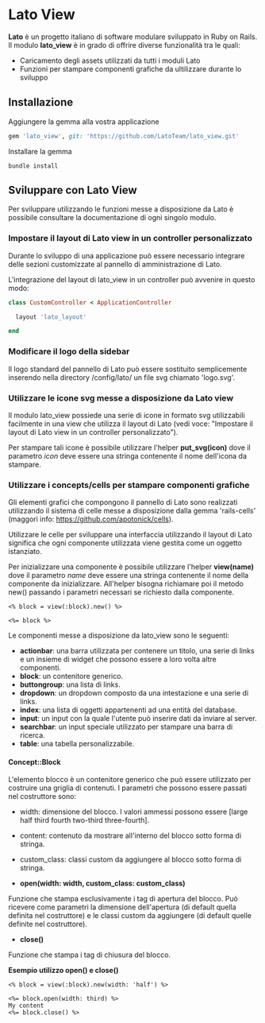 # Lato View

**Lato** è un progetto italiano di software modulare sviluppato in Ruby on Rails.
Il modulo **lato_view** è in grado di offrire diverse funzionalità tra le quali:

* Caricamento degli assets utilizzati da tutti i moduli Lato
* Funzioni per stampare componenti grafiche da ultilizzare durante lo sviluppo

## Installazione

Aggiungere la gemma alla vostra applicazione

```ruby
gem 'lato_view', git: 'https://github.com/LatoTeam/lato_view.git'
```
Installare la gemma

```console
bundle install
```

## Sviluppare con Lato View

Per sviluppare utilizzando le funzioni messe a disposizione da Lato è possibile consultare la documentazione di ogni singolo modulo.

### Impostare il layout di Lato view in un controller personalizzato

Durante lo sviluppo di una applicazione può essere necessario integrare delle sezioni customizzate al pannello di amministrazione di Lato.

L'integrazione del layout di lato_view in un controller può avvenire in questo modo:

```ruby
class CustomController < ApplicationController

  layout 'lato_layout'

end
```

### Modificare il logo della sidebar

Il logo standard del pannello di Lato può essere sostituito semplicemente inserendo nella directory /config/lato/ un file svg chiamato 'logo.svg'.

### Utilizzare le icone svg messe a disposizione da Lato view

Il modulo lato_view possiede una serie di icone in formato svg utilizzabili facilmente in una view che utilizza il layout di Lato (vedi voce: "Impostare il layout di Lato view in un controller personalizzato").

Per stampare tali icone è possibile utilizzare l'helper **put_svg(icon)** dove il parametro *icon* deve essere una stringa contenente il nome dell'icona da stampare.

### Utilizzare i concepts/cells per stampare componenti grafiche

Gli elementi grafici che compongono il pannello di Lato sono realizzati utilizzando il sistema di celle messe a disposizione dalla gemma 'rails-cells' (maggori info: https://github.com/apotonick/cells).

Utilizzare le celle per sviluppare una interfaccia utilizzando il layout di Lato significa che ogni componente utilizzata viene gestita come un oggetto istanziato.

Per inizializzare una componente è possibile utilizzare l'helper **view(name)** dove il parametro *name* deve essere una stringa contenente il nome della componente da inizializzare. All'helper bisogna richiamare poi il metodo new() passando i parametri necessari se richiesto dalla componente.

```erb
<% block = view(:block).new() %>

<%= block %>
```

Le componenti messe a disposizione da lato_view sono le seguenti:

* **actionbar**: una barra utilizzata per contenere un titolo, una serie di links e un insieme di widget che possono essere a loro volta altre componenti.
* **block**: un contenitore generico.
* **buttongroup**: una lista di links.
* **dropdown**: un dropdown composto da una intestazione e una serie di links.
* **index**: una lista di oggetti appartenenti ad una entità del database.
* **input**: un input con la quale l'utente può inserire dati da inviare al server.
* **searchbar**: un input speciale utilizzato per stampare una barra di ricerca.
* **table**: una tabella personalizzabile.

#### Concept::Block

L'elemento blocco è un contenitore generico che può essere utilizzato per costruire una griglia di contenuti.
I parametri che possono essere passati nel costruttore sono:

* width: dimensione del blocco. I valori ammessi possono essere [large half third fourth two-third three-fourth].
* content: contenuto da mostrare all'interno del blocco sotto forma di stringa.
* custom_class: classi custom da aggiungere al blocco sotto forma di stringa.

* **open(width: width, custom_class: custom_class)**

Funzione che stampa esclusivamente i tag di apertura del blocco. Può ricevere come parametri la dimensione dell'apertura (di default quella definita nel costruttore) e le classi custom da aggiungere (di default quelle definite nel costruttore).

* **close()**

Funzione che stampa i tag di chiusura del blocco.

**Esempio utilizzo open() e close()**

```erb
<% block = view(:block).new(width: 'half') %>

<%= block.open(width: third) %>
My content
<%= block.close() %>
```
